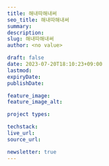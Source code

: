 ```yaml
---
title: 해내따해내써
seo_title: 해내따해내써
summary:
description:
slug: 해내따해내써
author: <no value>

draft: false
date: 2023-07-20T18:10:23+09:00
lastmod:
expiryDate:
publishDate:

feature_image:
feature_image_alt:

project types:

techstack:
live_url:
source_url:

newsletter: true
---
```

